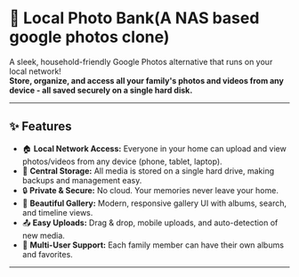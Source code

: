 # 📸 Local Photo Bank(A NAS based google photos clone)

A sleek, household-friendly Google Photos alternative that runs on your local network!  
**Store, organize, and access all your family's photos and videos from any device - all saved securely on a single hard disk.**

---

## ✨ Features

- 🏠 **Local Network Access:** Everyone in your home can upload and view photos/videos from any device (phone, tablet, laptop).
- 💾 **Central Storage:** All media is stored on a single hard drive, making backups and management easy.
- 🔒 **Private & Secure:** No cloud. Your memories never leave your home.
- 🎨 **Beautiful Gallery:** Modern, responsive gallery UI with albums, search, and timeline views.
- 📤 **Easy Uploads:** Drag & drop, mobile uploads, and auto-detection of new media.
- 👥 **Multi-User Support:** Each family member can have their own albums and favorites.

---

